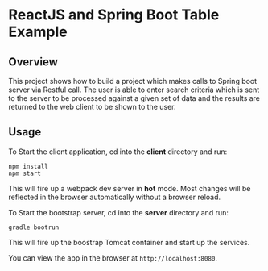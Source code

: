 # ReactJS and Spring Boot Table Example

## Overview

This project shows how to build a project which makes calls to Spring boot server via Restful call.  The user is able
to enter search criteria which is sent to the server to be processed against a given set of data and the results
are returned to the web client to be shown to the user.

## Usage

To Start the client application, cd into the **client** directory and run:
```
npm install
npm start
```

This will fire up a webpack dev server in **hot** mode. Most changes will be reflected in the browser automatically without a browser reload.

To Start the bootstrap server, cd into the **server** directory and run:
```
gradle bootrun
```

This will fire up the boostrap Tomcat container and start up the services. 

You can view the app in the browser at `http://localhost:8080`.